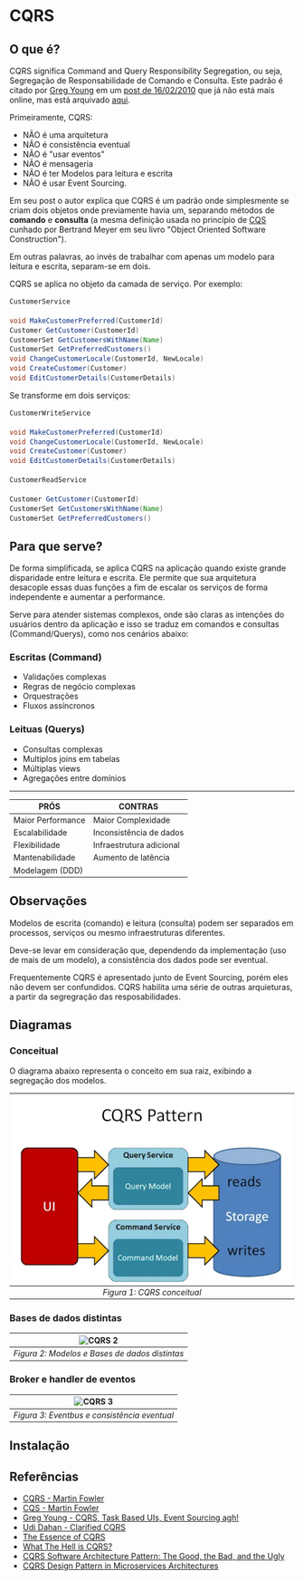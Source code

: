 # CQRS

## O que é?

CQRS significa Command and Query Responsibility Segregation, ou seja, Segregação de Responsabilidade de Comando e Consulta. Este padrão é citado por [Greg Young](https://twitter.com/gregyoung) em um [post de 16/02/2010](http://codebetter.com/gregyoung/2010/02/16/cqrs-task-based-uis-event-sourcing-agh/) que já não está mais online, mas está arquivado [aqui](https://gist.github.com/andrzj/d75968e6899dabb8c1ed5c17bb6b14e9).

Primeiramente, CQRS:

- NÃO é uma arquitetura
- NÃO é consistência eventual
- NÃO é "usar eventos"
- NÃO é mensageria
- NÃO é ter Modelos para leitura e escrita
- NÃO é usar Event Sourcing.

Em seu post o autor explica que CQRS é um padrão onde simplesmente se criam dois objetos onde previamente havia um, separando métodos de **comando** e **consulta** (a mesma definição usada no princípio de [CQS](https://martinfowler.com/bliki/CommandQuerySeparation.html) cunhado por Bertrand Meyer em seu livro "Object Oriented Software Construction").

Em outras palavras, ao invés de trabalhar com apenas um modelo para leitura e escrita, separam-se em dois.

CQRS se aplica no objeto da camada de serviço. Por exemplo:

``` Java
CustomerService

void MakeCustomerPreferred(CustomerId) 
Customer GetCustomer(CustomerId) 
CustomerSet GetCustomersWithName(Name) 
CustomerSet GetPreferredCustomers() 
void ChangeCustomerLocale(CustomerId, NewLocale) 
void CreateCustomer(Customer) 
void EditCustomerDetails(CustomerDetails)
```

Se transforme em dois serviços:

``` Java
CustomerWriteService

void MakeCustomerPreferred(CustomerId) 
void ChangeCustomerLocale(CustomerId, NewLocale) 
void CreateCustomer(Customer) 
void EditCustomerDetails(CustomerDetails)

CustomerReadService

Customer GetCustomer(CustomerId) 
CustomerSet GetCustomersWithName(Name) 
CustomerSet GetPreferredCustomers()
```

## Para que serve?

De forma simplificada, se aplica CQRS na aplicação quando existe grande disparidade entre leitura e escrita. Ele permite que sua arquitetura desacople essas duas funções a fim de escalar os serviços de forma independente e aumentar a performance.

Serve para atender sistemas complexos, onde são claras as intenções do usuários dentro da aplicação e isso se traduz em comandos e consultas (Command/Querys), como nos cenários abaixo:

### Escritas (Command)

- Validações complexas
- Regras de negócio complexas
- Orquestrações
- Fluxos assíncronos

### Leituas (Querys)

- Consultas complexas
- Multiplos joins em tabelas
- Múltiplas views
- Agregações entre domínios

-----

| PRÓS            | CONTRAS                    |
|-------------------|--------------------------|
| Maior Performance | Maior Complexidade       |
| Escalabilidade    | Inconsistência de dados  |
| Flexibilidade     | Infraestrutura adicional |
| Mantenabilidade   | Aumento de latência      |
| Modelagem (DDD)   |                          |

## Observações

Modelos de escrita (comando) e leitura (consulta) podem ser separados em processos, serviços ou mesmo infraestruturas diferentes.

Deve-se levar em consideração que, dependendo da implementação (uso de mais de um modelo), a consistência dos dados pode ser eventual.

Frequentemente CQRS é apresentado junto de Event Sourcing, porém eles não devem ser confundidos. CQRS habilita uma série de outras arquieturas, a partir da segregração das resposabilidades.

## Diagramas

### Conceitual

O diagrama abaixo representa o conceito em sua raiz, exibindo a segregação dos modelos.

| ![CQRS](cqrs.png)           |
| :-------------------------: |
| *Figura 1: CQRS conceitual* |

### Bases de dados distintas

| ![CQRS 2](image.png)                            |
| :---------------------------------------------: |
| *Figura 2: Modelos e Bases de dados distintas*  |

### Broker e handler de eventos

| ![CQRS 3](image-1.png)                         |
| :--------------------------------------------: |
| *Figura 3: Eventbus e consistência eventual*  |

## Instalação

## Referências

- [CQRS - Martin Fowler](https://martinfowler.com/bliki/CQRS.html)
- [CQS - Martin Fowler](https://martinfowler.com/bliki/CommandQuerySeparation.html)
- [Greg Young - CQRS, Task Based UIs, Event Sourcing agh!](https://gist.github.com/andrzj/d75968e6899dabb8c1ed5c17bb6b14e9)
- [Udi Dahan - Clarified CQRS](https://udidahan.com/2009/12/09/clarified-cqrs/)
- [The Essence of CQRS](https://medium.com/docplanner-tech/the-essence-of-cqrs-90bdc7ee0980)
- [What The Hell is CQRS?](https://medium.com/@burakatestepe/what-the-hell-is-cqrs-882aff2dfc38)
- [CQRS Software Architecture Pattern: The Good, the Bad, and the Ugly](https://medium.com/@emer.kurbegovic/cqrs-software-architecture-pattern-the-good-the-bad-and-the-ugly-efe48e8dcd14)
- [CQRS Design Pattern in Microservices Architectures](https://medium.com/design-microservices-architecture-with-patterns/cqrs-design-pattern-in-microservices-architectures-5d41e359768c)
